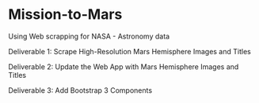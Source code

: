 # Mission-to-Mars
Using Web scrapping for NASA - Astronomy data

Deliverable 1: Scrape High-Resolution Mars Hemisphere Images and Titles

Deliverable 2: Update the Web App with Mars Hemisphere Images and Titles

Deliverable 3: Add Bootstrap 3 Components
